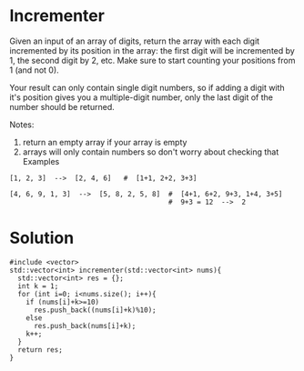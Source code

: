 # Incrementer
Given an input of an array of digits, return the array with each digit incremented by its position in the array: the first digit will be incremented by 1, the second digit by 2, etc. Make sure to start counting your positions from 1 (and not 0).

Your result can only contain single digit numbers, so if adding a digit with it's position gives you a multiple-digit number, only the last digit of the number should be returned.

Notes:
1. return an empty array if your array is empty
2. arrays will only contain numbers so don't worry about checking that
Examples
```
[1, 2, 3]  -->  [2, 4, 6]   #  [1+1, 2+2, 3+3]

[4, 6, 9, 1, 3]  -->  [5, 8, 2, 5, 8]  #  [4+1, 6+2, 9+3, 1+4, 3+5]
                                       #  9+3 = 12  -->  2
```
# Solution
```
#include <vector>
std::vector<int> incrementer(std::vector<int> nums){
  std::vector<int> res = {};
  int k = 1;
  for (int i=0; i<nums.size(); i++){
    if (nums[i]+k>=10)
      res.push_back((nums[i]+k)%10);
    else
      res.push_back(nums[i]+k);
    k++;
  }
  return res;
}
```